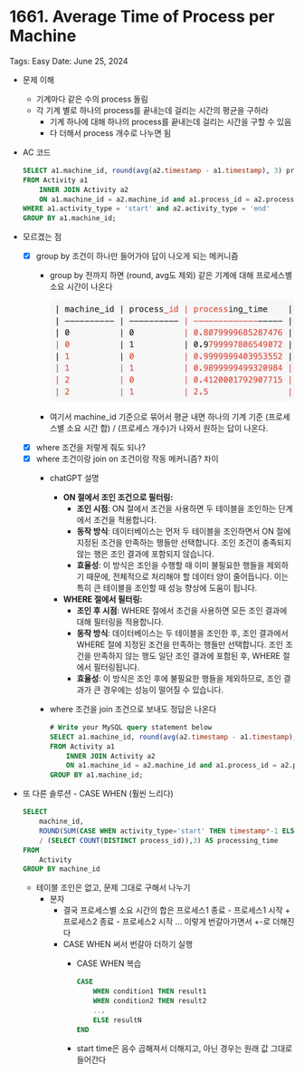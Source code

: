 # 1661. Average Time of Process per Machine

Tags: Easy
Date: June 25, 2024

- 문제 이해
    - 기계마다 같은 수의 process 돌림
    - 각 기계 별로 하나의 process를 끝내는데 걸리는 시간의 평균을 구하라
        - 기계 하나에 대해 하나의 process를 끝내는데 걸리는 시간을 구할 수 있음
        - 다 더해서 process 개수로 나누면 됨
- AC 코드
    
    ```sql
    SELECT a1.machine_id, round(avg(a2.timestamp - a1.timestamp), 3) processing_time
    FROM Activity a1
        INNER JOIN Activity a2
        ON a1.machine_id = a2.machine_id and a1.process_id = a2.process_id
    WHERE a1.activity_type = 'start' and a2.activity_type = 'end'
    GROUP BY a1.machine_id;
    
    ```
    
- 모르겠는 점
    - [x]  group by 조건이 하나만 들어가야 답이 나오게 되는 메커니즘
        - group by 전까지 하면 (round, avg도 제외) 같은 기계에 대해 프로세스별 소요 시간이 나온다
            
            ![Untitled](1661%20Average%20Time%20of%20Process%20per%20Machine%20487cbaa27cb64f61b3fad0e0143a7ecc/Untitled.png)
            
        - 여기서 machine_id 기준으로 묶어서 평균 내면 하나의 기계 기준 (프로세스별 소요 시간 합) / (프로세스 개수)가 나와서 원하는 답이 나온다.
    - [x]  where 조건을 저렇게 줘도 되나?
    - [x]  where 조건이랑 join on 조건이랑 작동 메커니즘? 차이
        - chatGPT 설명
            - **ON 절에서 조인 조건으로 필터링:**
                - **조인 시점**: ON 절에서 조건을 사용하면 두 테이블을 조인하는 단계에서 조건을 적용합니다.
                - **동작 방식**: 데이터베이스는 먼저 두 테이블을 조인하면서 ON 절에 지정된 조건을 만족하는 행들만 선택합니다. 조인 조건이 충족되지 않는 행은 조인 결과에 포함되지 않습니다.
                - **효율성**: 이 방식은 조인을 수행할 때 이미 불필요한 행들을 제외하기 때문에, 전체적으로 처리해야 할 데이터 양이 줄어듭니다. 이는 특히 큰 테이블을 조인할 때 성능 향상에 도움이 됩니다.
            - **WHERE 절에서 필터링:**
                - **조인 후 시점**: WHERE 절에서 조건을 사용하면 모든 조인 결과에 대해 필터링을 적용합니다.
                - **동작 방식**: 데이터베이스는 두 테이블을 조인한 후, 조인 결과에서 WHERE 절에 지정된 조건을 만족하는 행들만 선택합니다. 조인 조건을 만족하지 않는 행도 일단 조인 결과에 포함된 후, WHERE 절에서 필터링됩니다.
                - **효율성**: 이 방식은 조인 후에 불필요한 행들을 제외하므로, 조인 결과가 큰 경우에는 성능이 떨어질 수 있습니다.
        - where 조건을 join 조건으로 보내도 정답은 나온다
            
            ```sql
            # Write your MySQL query statement below
            SELECT a1.machine_id, round(avg(a2.timestamp - a1.timestamp), 3) processing_time
            FROM Activity a1
                INNER JOIN Activity a2
                ON a1.machine_id = a2.machine_id and a1.process_id = a2.process_id and a1.activity_type = 'start' and a2.activity_type = 'end'
            GROUP BY a1.machine_id;
            ```
            
- 또 다른 솔루션 - CASE WHEN (훨씬 느리다)
    
    ```sql
    SELECT 
        machine_id,
        ROUND(SUM(CASE WHEN activity_type='start' THEN timestamp*-1 ELSE timestamp END)*1.0
        / (SELECT COUNT(DISTINCT process_id)),3) AS processing_time
    FROM 
        Activity
    GROUP BY machine_id
    ```
    
    - 테이블 조인은 없고, 문제 그대로 구해서 나누기
        - 분자
            - 결국 프로세스별 소요 시간의 합은 프로세스1 종료 - 프로세스1 시작 + 프로세스2 종료 - 프로세스2 시작 … 이렇게 번갈아가면서 +-로 더해진다
            - CASE WHEN 써서 번갈아 더하기 실행
                - CASE WHEN 복습
                    
                    ```sql
                    CASE
                        WHEN condition1 THEN result1
                        WHEN condition2 THEN result2
                        ...
                        ELSE resultN
                    END
                    ```
                    
                - start time은 음수 곱해져서 더해지고, 아닌 경우는 원래 값 그대로 들어간다